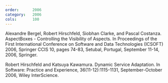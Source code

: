 ```yaml
---
order:      2006
category:   2006
cols:       100
---
```

Alexandre Bergel, Robert Hirschfeld, Siobhan Clarke, and Pascal Costanza. AspectBoxes - Controlling the Visibility of Aspects. In Proceedings of the First International Conference on Software and Data Technologies (ICSOFT) 2006, Springer CCIS 10, pages 74-83, Setubal, Portugal, September 11-14, 2006, Springer.

Robert Hirschfeld and Katsuya Kawamura. Dynamic Service Adaptation. In Software: Practice and Experience, 36(11-12):1115-1131, September-October 2006, Wiley InterScience.
